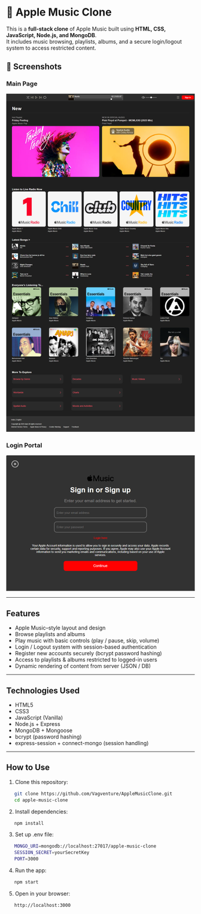 # 🎵 Apple Music Clone

This is a **full-stack clone** of Apple Music built using **HTML, CSS, JavaScript, Node.js, and MongoDB**.  
It includes music browsing, playlists, albums, and a secure login/logout system to access restricted content.



## 📸 Screenshots

### Main Page
![Screenshot](./public/images/AppleSS.png)

### Login Portal
![Screenshot](./public/images/logSS.png)

---

## Features
- Apple Music–style layout and design  
- Browse playlists and albums  
- Play music with basic controls (play / pause, skip, volume)  
- Login / Logout system with session-based authentication  
- Register new accounts securely (bcrypt password hashing)  
- Access to playlists & albums restricted to logged-in users  
- Dynamic rendering of content from server (JSON / DB)  

---

## Technologies Used
- HTML5  
- CSS3  
- JavaScript (Vanilla)  
- Node.js + Express  
- MongoDB + Mongoose  
- bcrypt (password hashing)  
- express-session + connect-mongo (session handling)

---

## How to Use
1. Clone this repository:
```bash
   git clone https://github.com/Vagventure/AppleMusicClone.git
   cd apple-music-clone
   ```

2. Install dependencies:
```bash
   npm install
   ```

3. Set up .env file:
```bash
   MONGO_URI=mongodb://localhost:27017/apple-music-clone
   SESSION_SECRET=yourSecretKey
   PORT=3000
   ```

4. Run the app:
```bash
   npm start
   ```

5. Open in your browser:
```bash
   http://localhost:3000
   ```
